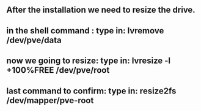 ## After the installation we need to resize the drive.

## in the shell command : type in: lvremove /dev/pve/data

## now we going to resize: type in: lvresize -l +100%FREE /dev/pve/root

## last command to confirm: type in: resize2fs /dev/mapper/pve-root
